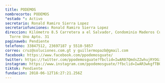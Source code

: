 ```yaml
---
title: PODEMOS
nombrecorto: PODEMOS
"estado ": Activo
secretario: Ronald Ramiro Sierra Lopez
secretariofunciones: Ronald Ramiro Sierra Lopez
direccion: Kilómetro 8.5 Carretera a el Salvador, Condominio Maderos Cuatro
  Torre Uno Apto. 31
paginaweb: Pendiente
telefono: 33847512, 23697187 y 5510-5857
correo: cruz@soluciones.com.gt y guillermopazb@gmail.com
facebook: https://www.facebook.com/ppodemosguate/
twitter: https://twitter.com/ppodemosguate?fbclid=IwAR07QmdsZZwhujRYOGiFX3YRLAPURLPyEljSXNe9EcYSCe5sSRLKiZbo-9E
instagram: https://www.instagram.com/ppodemosguate/?fbclid=IwAR3wkgfTBQu_pio2RJPKp2LHUc0CZ1CtO_A-ewNIuwf608AoW9NMSWfg5Jc
tiktok: Pendiente
fundacion: 2018-06-12T16:27:21.256Z
---
```

